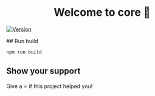 <h1 align="center">Welcome to core 👋</h1>
<p>
  <a href="https://www.npmjs.com/package/core" target="_blank">
    <img alt="Version" src="https://img.shields.io/npm/v/core.svg">
  </a>
</p>
## Run build

```sh
npm run build
```

## Show your support

Give a ⭐️ if this project helped you!
